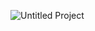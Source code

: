 
![Untitled Project](https://github.com/user-attachments/assets/92a6c0ec-9cf6-4393-afda-41a373493b43)
